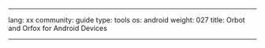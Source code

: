 

---

lang: xx
community: guide
type: tools
os: android
weight: 027
title: Orbot and Orfox for Android Devices

---

<stub>

